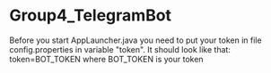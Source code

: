 # Group4_TelegramBot
Before you start AppLauncher.java you need to put your token in file config.properties in variable "token".
It should look like that:  token=BOT_TOKEN
where BOT_TOKEN is your token

